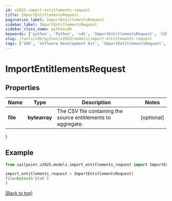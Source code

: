 ```yaml
---
id: v2025-import-entitlements-request
title: ImportEntitlementsRequest
pagination_label: ImportEntitlementsRequest
sidebar_label: ImportEntitlementsRequest
sidebar_class_name: pythonsdk
keywords: ['python', 'Python', 'sdk', 'ImportEntitlementsRequest', 'V2025ImportEntitlementsRequest'] 
slug: /tools/sdk/python/v2025/models/import-entitlements-request
tags: ['SDK', 'Software Development Kit', 'ImportEntitlementsRequest', 'V2025ImportEntitlementsRequest']
---
```


# ImportEntitlementsRequest


## Properties

Name | Type | Description | Notes
------------ | ------------- | ------------- | -------------
**file** | **bytearray** | The CSV file containing the source entitlements to aggregate. | [optional] 
}

## Example

```python
from sailpoint.v2025.models.import_entitlements_request import ImportEntitlementsRequest

import_entitlements_request = ImportEntitlementsRequest(
file=bytes(b'blah')
)

```
[[Back to top]](#) 

